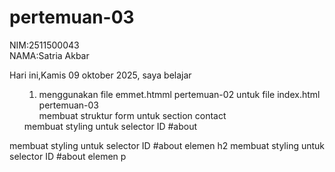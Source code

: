 ﻿# pertemuan-03

NIM:2511500043<br>
NAMA:Satria Akbar<br>

Hari ini,Kamis 09 oktober 2025, saya belajar<ol>

<ol>
<li>menggunakan file emmet.htmml pertemuan-02 untuk file index.html pertemuan-03</li>
</li>membuat struktur form untuk section contact</li>
</ol>membuat styling untuk selector ID #about</li>
</ol>membuat styling untuk selector ID #about elemen h2</li>
</ol>membuat styling untuk selector ID #about elemen p</li>

